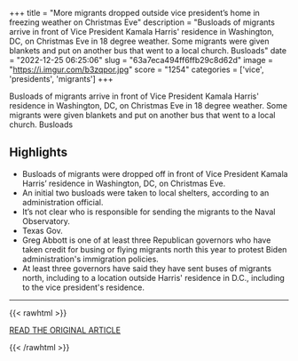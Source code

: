 +++
title = "More migrants dropped outside vice president’s home in freezing weather on Christmas Eve"
description = "Busloads of migrants arrive in front of Vice President Kamala Harris' residence in Washington, DC, on Christmas Eve in 18 degree weather. Some migrants were given blankets and put on another bus that went to a local church. Busloads"
date = "2022-12-25 06:25:06"
slug = "63a7eca494ff6ffb29c8d62d"
image = "https://i.imgur.com/b3zqpor.jpg"
score = "1254"
categories = ['vice', 'presidents', 'migrants']
+++

Busloads of migrants arrive in front of Vice President Kamala Harris' residence in Washington, DC, on Christmas Eve in 18 degree weather. Some migrants were given blankets and put on another bus that went to a local church. Busloads

## Highlights

- Busloads of migrants were dropped off in front of Vice President Kamala Harris’ residence in Washington, DC, on Christmas Eve.
- An initial two busloads were taken to local shelters, according to an administration official.
- It’s not clear who is responsible for sending the migrants to the Naval Observatory.
- Texas Gov.
- Greg Abbott is one of at least three Republican governors who have taken credit for busing or flying migrants north this year to protest Biden administration's immigration policies.
- At least three governors have said they have sent buses of migrants north, including to a location outside Harris' residence in D.C., including to the vice president's residence.

---

{{< rawhtml >}}
  <p class="article-category">
    <a target="_blank" href="https://kesq.com/news/2022/12/24/more-migrants-dropped-outside-vice-presidents-home-in-freezing-weather-on-christmas-eve/">READ THE ORIGINAL ARTICLE</a>
  </p>
{{< /rawhtml >}}
